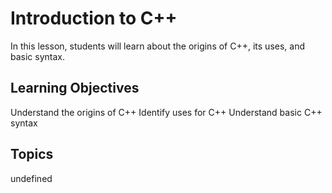# Introduction to C++

In this lesson, students will learn about the origins of C++, its uses, and basic syntax.

## Learning Objectives
Understand the origins of C++
Identify uses for C++
Understand basic C++ syntax

## Topics
undefined